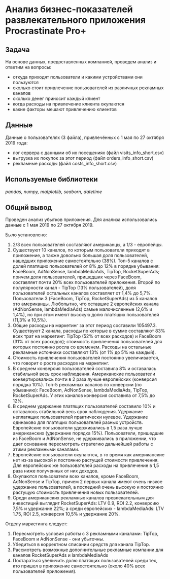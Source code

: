 # Анализ бизнес-показателей развлекательного приложения Procrastinate Pro+

## Задача

На основе данных, предоставленных компанией, проведем анализ и ответим на вопросы:
- откуда приходят пользователи и какими устройствами они пользуются
- сколько стоит привлечение пользователей из различных рекламных каналов
- сколько денег приносит каждый клиент
- когда расходы на привлечение клиента окупаются
- какие факторы мешают привлечению клиентов

## Данные

Данные о пользователях (3 файла), привлечённых с 1 мая по 27 октября 2019 года:

- лог сервера с данными об их посещениях (файл visits_info_short.csv)
- выгрузка их покупок за этот период (файл orders_info_short.csv)
- рекламные расходы (файл costs_info_short.csv)

## Используемые библиотеки

*pandas, numpy, matplotlib, seaborn, datetime*

## Общий вывод

Проведен анализ убытков приложения. Для анализа использовались данные с 1 мая 2019 по 27 октября 2019.

Было установлено:

1. 2/3 всех пользователей составляют американцы, а 1/3 - европейцы.
2. Существуют 10 каналов, по которым пользователи приходят в приложение, а также довольно большая доля пользователей, нашедших приложение самостоятельно (38%). Топ-5 каналов с долей платящих пользователей от 8% до 12% в порядке убывания: FaceBoom, AdNonSense, lambdaMediaAds, TipTop, RocketSuperAds; причем доля пользователей, пришедших через FaceBoom, составляет почти 20% всех пользователей приложения. Второй по полулярности канал - TipTop (13% пользователей), доля пользователей остальных каналов составляет от 1,4% до 5,7%. Пользователи 3 (FaceBoom, TipTop, RocketSuperAds) из 5 каналов это американцы. Любопытно, что оставшие 2 европейских канала (AdNonSense, lambdaMediaAds) самые малочисленные (2,6% и 1,4%), но при этом имеют высокую долю платящих пользователей (11,3% и 10,5%).
3. Общие расходы на маркетинг за этот период составили 105497.3. Существуют 2 канала, расходы по которые в сумме составляют 83% всех трат на маркетинг: TipTop (52% от всех расходов) и FaceBoom (31% от всех расходов); стоимость привлечения пользователей для которых постоянно росла со временем. Расходы на остальные рекламные источники составляют 13% (от 1% до 5% на каждый).
4. Стоимость привлечения пользователей постоянно увеличивается, что говорит о росте расходов на маркетинг.
5. В среднем конверсия пользователей составила 8% и оставалась стабильной весь срок наблюдения. Американские пользователи конвертировались почти в 2 раза лучше европейских (конверсия порядка 10%). Топ-5 рекламных каналов по конверсии (по убыванию): FaceBoom, AdNonSense, lambdaMediaAds, TipTop, RocketSuperAds. У этих каналов конверсия составила от 7,5% до 12%.
6. В среднем удержание платящих пользователей составило 10% и оставалось стабильной весь срок наблюдения. Удержание неплатящих пользователей практически нулевое. Удержание одинаково для платящих пользователей разных устройств. Европейские пользователи удерживались в 1,5 раза лучше американских (удержание порядка 15%). Пользователи, пришедшие из FaceBoom и AdNonSense, не удерживались в приложении, что дает основание пересмотреть стратегию дальнейшей работы с этими рекламными каналами.
7. Европейские пользователи окупаются, в то время как американские нет из-за высокой и постоянно растущей стоимости привлечения. Для европейских же пользователей расходы на привлечение в 1,5 раза ниже полученных от них доходов.
8. Окупаются пользователи всех каналов, кроме FaceBoom, AdNonSense и TipTop, причем 2 первых канала имеют очень низкое удержание пользователей, а последний очень высокую и постоянно растущую стоимость привлечения новых пользователей.
9. Среди американских рекламных каналов превлекательным для инвестиций выглядит RocketSuperAds: LTV 0.9, ROI 2.2, конверсию 7,5% и удержание 22%; а среди европейских - lambdaMediaAds: LTV 1.75, ROI 2.5, конверсия 10,5% и удержание 20%.

Отделу маркетинга следует:

1. Пересмотреть условия работы с 3 рекламными каналами: TipTop, FaceBoom и AdNonSense - они убыточны.
2. Убедиться в корректном списании средств для канала TipTop.
3. Рассмотреть возможные дополнительные рекламные компании для каналов RocketSuperAds и lambdaMediaAds
4. Постараться увеличить долю платящих пользователей среди тех, кто пришел в приложение самостоятельно (около 40% всех пользователей приложения).

